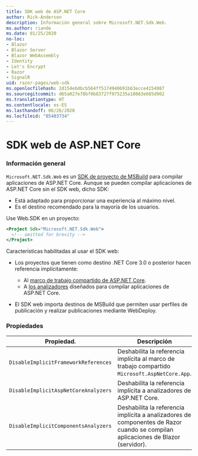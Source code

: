 ```yaml
---
title: SDK web de ASP.NET Core
author: Rick-Anderson
description: Información general sobre Microsoft.NET.Sdk.Web.
ms.author: riande
ms.date: 01/25/2020
no-loc:
- Blazor
- Blazor Server
- Blazor WebAssembly
- Identity
- Let's Encrypt
- Razor
- SignalR
uid: razor-pages/web-sdk
ms.openlocfilehash: 2d154ebdbcb564ff5174940691b63ecce4154987
ms.sourcegitcommit: d65a027e78bf0b83727f975235a18863e685d902
ms.translationtype: HT
ms.contentlocale: es-ES
ms.lasthandoff: 06/26/2020
ms.locfileid: "85403734"
---
```

# <a name="aspnet-core-web-sdk"></a>SDK web de ASP.NET Core

### <a name="overview"></a>Información general

`Microsoft.NET.Sdk.Web` es un [SDK de proyecto de MSBuild](https://docs.microsoft.com/visualstudio/msbuild/how-to-use-project-sdk) para compilar aplicaciones de ASP.NET Core. Aunque se pueden compilar aplicaciones de ASP.NET Core sin el SDK web, dicho SDK:

* Está adaptado para proporcionar una experiencia al máximo nivel.
* Es el destino recomendado para la mayoría de los usuarios.

Use Web.SDK en un proyecto:

  ```xml
  <Project Sdk="Microsoft.NET.Sdk.Web">
    <!-- omitted for brevity -->
  </Project>
  ```

Características habilitadas al usar el SDK web:

* Los proyectos que tienen como destino .NET Core 3.0 o posterior hacen referencia implícitamente:

  * Al [marco de trabajo compartido de ASP.NET Core](xref:fundamentals/metapackage-app).
  * A [los analizadores](/visualstudio/extensibility/getting-started-with-roslyn-analyzers) diseñados para compilar aplicaciones de ASP.NET Core.
* El SDK web importa destinos de MSBuild que permiten usar perfiles de publicación y realizar publicaciones mediante WebDeploy.

### <a name="properties"></a>Propiedades

| Propiedad. | Descripción |
| -------- | ----------- |
| `DisableImplicitFrameworkReferences` | Deshabilita la referencia implícita al marco de trabajo compartido `Microsoft.AspNetCore.App`. |
| `DisableImplicitAspNetCoreAnalyzers` | Deshabilita la referencia implícita a analizadores de ASP.NET Core. |
| `DisableImplicitComponentsAnalyzers` | Deshabilita la referencia implícita a analizadores de componentes de Razor cuando se compilan aplicaciones de Blazor (servidor). |
